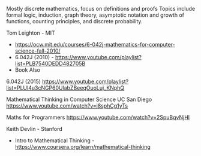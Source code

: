 
Mostly discrete mathematics, focus on definitions and proofs
Topics include formal logic, induction, graph theory, asymptotic notation and growth of functions, counting principles, and discrete probability.

Tom Leighton - MIT
- https://ocw.mit.edu/courses/6-042j-mathematics-for-computer-science-fall-2010/
- 6.042J (2010) - https://www.youtube.com/playlist?list=PLB7540DEDD482705B
- Book Also

6.042J (2015)
https://www.youtube.com/playlist?list=PLUl4u3cNGP60UlabZBeeqOuoLuj_KNphQ

Mathematical Thinking in Computer Science UC San Diego
https://www.youtube.com/watch?v=i8sphCg1yTs

Maths for Programmers
https://www.youtube.com/watch?v=2SpuBqvNjHI

Keith Devlin - Stanford
- Intro to Mathematical Thinking - https://www.coursera.org/learn/mathematical-thinking




